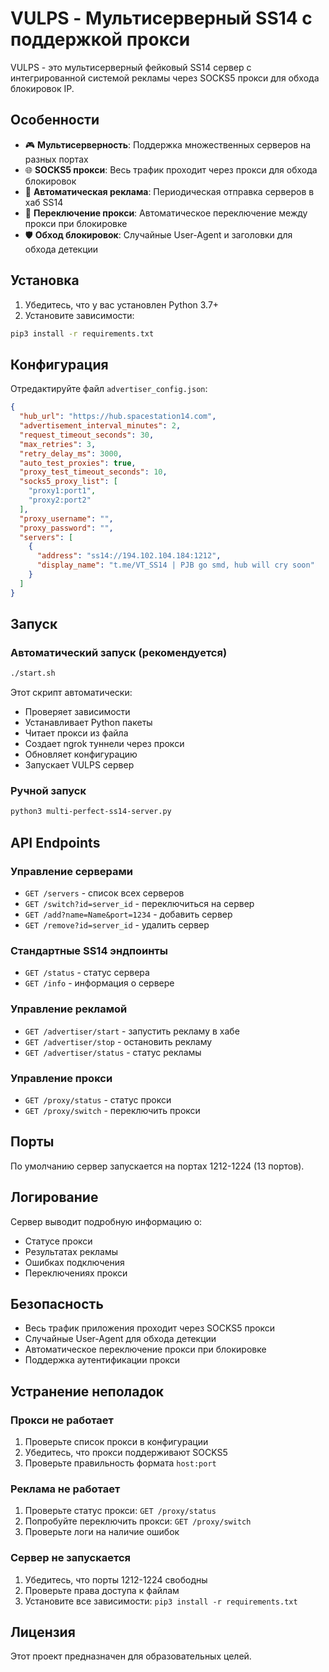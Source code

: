 # VULPS - Мультисерверный SS14 с поддержкой прокси

VULPS - это мультисерверный фейковый SS14 сервер с интегрированной системой рекламы через SOCKS5 прокси для обхода блокировок IP.

## Особенности

- 🎮 **Мультисерверность**: Поддержка множественных серверов на разных портах
- 🌐 **SOCKS5 прокси**: Весь трафик проходит через прокси для обхода блокировок
- 📢 **Автоматическая реклама**: Периодическая отправка серверов в хаб SS14
- 🔄 **Переключение прокси**: Автоматическое переключение между прокси при блокировке
- 🛡️ **Обход блокировок**: Случайные User-Agent и заголовки для обхода детекции

## Установка

1. Убедитесь, что у вас установлен Python 3.7+
2. Установите зависимости:
```bash
pip3 install -r requirements.txt
```

## Конфигурация

Отредактируйте файл `advertiser_config.json`:

```json
{
  "hub_url": "https://hub.spacestation14.com",
  "advertisement_interval_minutes": 2,
  "request_timeout_seconds": 30,
  "max_retries": 3,
  "retry_delay_ms": 3000,
  "auto_test_proxies": true,
  "proxy_test_timeout_seconds": 10,
  "socks5_proxy_list": [
    "proxy1:port1",
    "proxy2:port2"
  ],
  "proxy_username": "",
  "proxy_password": "",
  "servers": [
    {
      "address": "ss14://194.102.104.184:1212",
      "display_name": "t.me/VT_SS14 | PJB go smd, hub will cry soon"
    }
  ]
}
```

## Запуск

### Автоматический запуск (рекомендуется)
```bash
./start.sh
```

Этот скрипт автоматически:
- Проверяет зависимости
- Устанавливает Python пакеты
- Читает прокси из файла
- Создает ngrok туннели через прокси
- Обновляет конфигурацию
- Запускает VULPS сервер

### Ручной запуск
```bash
python3 multi-perfect-ss14-server.py
```

## API Endpoints

### Управление серверами
- `GET /servers` - список всех серверов
- `GET /switch?id=server_id` - переключиться на сервер
- `GET /add?name=Name&port=1234` - добавить сервер
- `GET /remove?id=server_id` - удалить сервер

### Стандартные SS14 эндпоинты
- `GET /status` - статус сервера
- `GET /info` - информация о сервере

### Управление рекламой
- `GET /advertiser/start` - запустить рекламу в хабе
- `GET /advertiser/stop` - остановить рекламу
- `GET /advertiser/status` - статус рекламы

### Управление прокси
- `GET /proxy/status` - статус прокси
- `GET /proxy/switch` - переключить прокси

## Порты

По умолчанию сервер запускается на портах 1212-1224 (13 портов).

## Логирование

Сервер выводит подробную информацию о:
- Статусе прокси
- Результатах рекламы
- Ошибках подключения
- Переключениях прокси

## Безопасность

- Весь трафик приложения проходит через SOCKS5 прокси
- Случайные User-Agent для обхода детекции
- Автоматическое переключение прокси при блокировке
- Поддержка аутентификации прокси

## Устранение неполадок

### Прокси не работает
1. Проверьте список прокси в конфигурации
2. Убедитесь, что прокси поддерживают SOCKS5
3. Проверьте правильность формата `host:port`

### Реклама не работает
1. Проверьте статус прокси: `GET /proxy/status`
2. Попробуйте переключить прокси: `GET /proxy/switch`
3. Проверьте логи на наличие ошибок

### Сервер не запускается
1. Убедитесь, что порты 1212-1224 свободны
2. Проверьте права доступа к файлам
3. Установите все зависимости: `pip3 install -r requirements.txt`

## Лицензия

Этот проект предназначен для образовательных целей.

